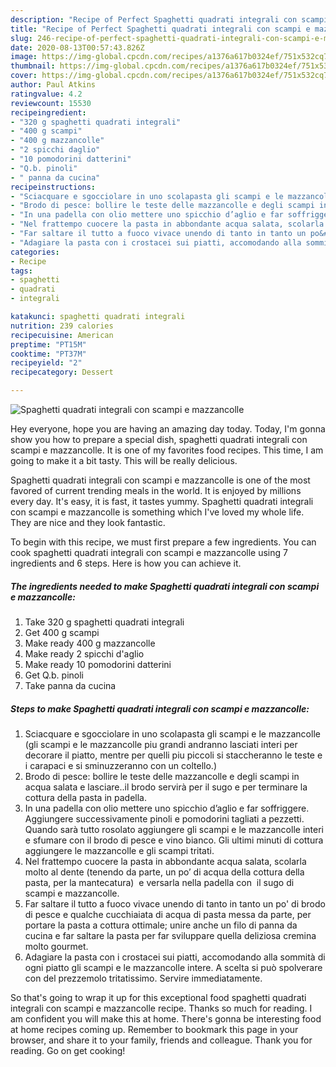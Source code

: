 ```yaml
---
description: "Recipe of Perfect Spaghetti quadrati integrali con scampi e mazzancolle"
title: "Recipe of Perfect Spaghetti quadrati integrali con scampi e mazzancolle"
slug: 246-recipe-of-perfect-spaghetti-quadrati-integrali-con-scampi-e-mazzancolle
date: 2020-08-13T00:57:43.826Z
image: https://img-global.cpcdn.com/recipes/a1376a617b0324ef/751x532cq70/spaghetti-quadrati-integrali-con-scampi-e-mazzancolle-recipe-main-photo.jpg
thumbnail: https://img-global.cpcdn.com/recipes/a1376a617b0324ef/751x532cq70/spaghetti-quadrati-integrali-con-scampi-e-mazzancolle-recipe-main-photo.jpg
cover: https://img-global.cpcdn.com/recipes/a1376a617b0324ef/751x532cq70/spaghetti-quadrati-integrali-con-scampi-e-mazzancolle-recipe-main-photo.jpg
author: Paul Atkins
ratingvalue: 4.2
reviewcount: 15530
recipeingredient:
- "320 g spaghetti quadrati integrali"
- "400 g scampi"
- "400 g mazzancolle"
- "2 spicchi daglio"
- "10 pomodorini datterini"
- "Q.b. pinoli"
- " panna da cucina"
recipeinstructions:
- "Sciacquare e sgocciolare in uno scolapasta gli scampi e le mazzancolle (gli scampi e le mazzancolle piu grandi andranno lasciati interi per decorare il piatto, mentre per quelli piu piccoli si staccheranno le teste e i carapaci e si sminuzzeranno con un coltello.)"
- "Brodo di pesce: bollire le teste delle mazzancolle e degli scampi in acqua salata e lasciare..il brodo servirà per il sugo e per terminare la cottura della pasta in padella."
- "In una padella con olio mettere uno spicchio d’aglio e far soffriggere. Aggiungere successivamente pinoli e pomodorini tagliati a pezzetti. Quando sarà tutto rosolato aggiungere gli scampi e le mazzancolle interi e sfumare con il brodo di pesce e vino bianco. Gli ultimi minuti di cottura aggiungere le mazzancolle e gli scampi tritati."
- "Nel frattempo cuocere la pasta in abbondante acqua salata, scolarla molto al dente (tenendo da parte, un po’ di acqua della cottura della pasta, per la mantecatura)  e versarla nella padella con  il sugo di scampi e mazzancolle."
- "Far saltare il tutto a fuoco vivace unendo di tanto in tanto un po&#39; di brodo di pesce e qualche cucchiaiata di acqua di pasta messa da parte, per portare la pasta a cottura ottimale; unire anche un filo di panna da cucina e far saltare la pasta per far sviluppare quella deliziosa cremina molto gourmet."
- "Adagiare la pasta con i crostacei sui piatti, accomodando alla sommità di ogni piatto gli scampi e le mazzancolle intere. A scelta si può spolverare con del prezzemolo tritatissimo. Servire immediatamente."
categories:
- Recipe
tags:
- spaghetti
- quadrati
- integrali

katakunci: spaghetti quadrati integrali 
nutrition: 239 calories
recipecuisine: American
preptime: "PT15M"
cooktime: "PT37M"
recipeyield: "2"
recipecategory: Dessert

---
```



![Spaghetti quadrati integrali con scampi e mazzancolle](https://img-global.cpcdn.com/recipes/a1376a617b0324ef/751x532cq70/spaghetti-quadrati-integrali-con-scampi-e-mazzancolle-recipe-main-photo.jpg)

Hey everyone, hope you are having an amazing day today. Today, I'm gonna show you how to prepare a special dish, spaghetti quadrati integrali con scampi e mazzancolle. It is one of my favorites food recipes. This time, I am going to make it a bit tasty. This will be really delicious.



Spaghetti quadrati integrali con scampi e mazzancolle is one of the most favored of current trending meals in the world. It is enjoyed by millions every day. It's easy, it is fast, it tastes yummy. Spaghetti quadrati integrali con scampi e mazzancolle is something which I've loved my whole life. They are nice and they look fantastic.


To begin with this recipe, we must first prepare a few ingredients. You can cook spaghetti quadrati integrali con scampi e mazzancolle using 7 ingredients and 6 steps. Here is how you can achieve it.

<!--inarticleads1-->

##### The ingredients needed to make Spaghetti quadrati integrali con scampi e mazzancolle:

1. Take 320 g spaghetti quadrati integrali
1. Get 400 g scampi
1. Make ready 400 g mazzancolle
1. Make ready 2 spicchi d&#39;aglio
1. Make ready 10 pomodorini datterini
1. Get Q.b. pinoli
1. Take  panna da cucina




<!--inarticleads2-->

##### Steps to make Spaghetti quadrati integrali con scampi e mazzancolle:

1. Sciacquare e sgocciolare in uno scolapasta gli scampi e le mazzancolle (gli scampi e le mazzancolle piu grandi andranno lasciati interi per decorare il piatto, mentre per quelli piu piccoli si staccheranno le teste e i carapaci e si sminuzzeranno con un coltello.)
1. Brodo di pesce: bollire le teste delle mazzancolle e degli scampi in acqua salata e lasciare..il brodo servirà per il sugo e per terminare la cottura della pasta in padella.
1. In una padella con olio mettere uno spicchio d’aglio e far soffriggere. Aggiungere successivamente pinoli e pomodorini tagliati a pezzetti. Quando sarà tutto rosolato aggiungere gli scampi e le mazzancolle interi e sfumare con il brodo di pesce e vino bianco. Gli ultimi minuti di cottura aggiungere le mazzancolle e gli scampi tritati.
1. Nel frattempo cuocere la pasta in abbondante acqua salata, scolarla molto al dente (tenendo da parte, un po’ di acqua della cottura della pasta, per la mantecatura)  e versarla nella padella con  il sugo di scampi e mazzancolle.
1. Far saltare il tutto a fuoco vivace unendo di tanto in tanto un po&#39; di brodo di pesce e qualche cucchiaiata di acqua di pasta messa da parte, per portare la pasta a cottura ottimale; unire anche un filo di panna da cucina e far saltare la pasta per far sviluppare quella deliziosa cremina molto gourmet.
1. Adagiare la pasta con i crostacei sui piatti, accomodando alla sommità di ogni piatto gli scampi e le mazzancolle intere. A scelta si può spolverare con del prezzemolo tritatissimo. Servire immediatamente.




So that's going to wrap it up for this exceptional food spaghetti quadrati integrali con scampi e mazzancolle recipe. Thanks so much for reading. I am confident you will make this at home. There's gonna be interesting food at home recipes coming up. Remember to bookmark this page in your browser, and share it to your family, friends and colleague. Thank you for reading. Go on get cooking!
